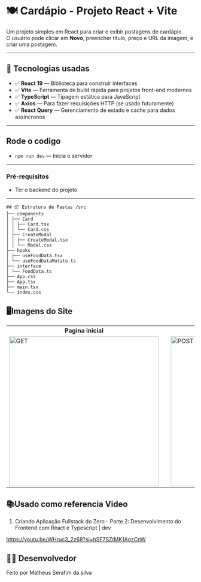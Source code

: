 # 🍽️ Cardápio - Projeto React + Vite

Um projeto simples em React para criar e exibir postagens de cardápio.  
O usuário pode clicar em **Novo**, preencher título, preço e URL da imagem, e criar uma postagem.

---

## 🚀 Tecnologias usadas
- ✅ **React 19** — Biblioteca para construir interfaces
- ✅ **Vite** — Ferramenta de build rápida para projetos front-end modernos
- ✅ **TypeScript** — Tipagem estática para JavaScript
- ✅ **Axios** — Para fazer requisições HTTP (se usado futuramente)
- ✅ **React Query** — Gerenciamento de estado e cache para dados assíncronos
 
---

## Rode o codigo
- `npm run dev` — Inicia o servidor  
---


### Pré-requisitos
- Ter o backend do projeto
---
 
```plaintext
## 📦 Estrutura de Pastas /src
├── components
│ ├── Card
│ │ ├── Card.tsx
│ │ └── Card.css
│ ├── CreateModal
│ │ ├── CreateModal.tsx
│ │ └── Modal.css
├── hooks
│ ├── useFoodData.tsx
│ └── useFoodDataMutate.ts
├── interface
│ └── FoodData.ts
├── App.css
├── App.tsx
├── main.tsx
└── index.css
```

## 🖥️Imagens do Site
<div align="center">
  <table>
    <tr>
      <td align="center"><strong>Pagina inicial</strong></td>
      <td style="width: 20px;"></td> <!-- Espaço entre as colunas -->
      <td align="center"><strong>Pagina Modal</strong></td>
    </tr>
    <tr>
      <td><img src="https://github.com/user-attachments/assets/4a623077-a95f-4afe-bcaf-04cdb288810e" alt="GET" width="400"/></td>
      <td></td>
      <td><img src="https://github.com/user-attachments/assets/0467f277-aeab-4933-839d-c31c604e47cb" alt="POST" width="400"/></td>
    </tr>
  </table>
</div>


 
## 📚Usado como referencia Video 
1. Criando Aplicação Fullstack do Zero - Parte 2: Desenvolvimento do Frontend com React e Typescript | dev 

https://youtu.be/WHruc3_2z68?si=hSF7SZtMK1AozCnW

## 👨‍💻 Desenvolvedor
Feito por Matheus Serafim da silva
